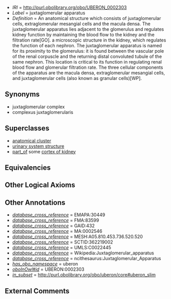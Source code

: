  * *IRI* = http://purl.obolibrary.org/obo/UBERON_0002303
 * *Label* = juxtaglomerular apparatus
 * *Definition* = An anatomical structure which consists of juxtaglomerular cells, extraglomerular mesangial cells and the macula densa. The juxtaglomerular apparatus lies adjacent to the glomerulus and regulates kidney function by maintaining the blood flow to the kidney and the filtration rate[GO]. a microscopic structure in the kidney, which regulates the function of each nephron. The juxtaglomerular apparatus is named for its proximity to the glomerulus: it is found between the vascular pole of the renal corpuscle and the returning distal convoluted tubule of the same nephron. This location is critical to its function in regulating renal blood flow and glomerular filtration rate. The three cellular components of the apparatus are the macula densa, extraglomerular mesangial cells, and juxtaglomerular cells (also known as granular cells)[WP].

## Synonyms

 * juxtaglomerular complex
 * complexus juxtaglomerularis

## Superclasses

 * [anatomical cluster](../../UBERON/77/UBERON_0000477.md)
 * [urinary system structure](../../UBERON/54/UBERON_0006554.md)
 * [part_of](../../BFO/50/BFO_0000050.md) some [cortex of kidney](../../UBERON/25/UBERON_0001225.md)

## Equivalencies


## Other Logical Axioms


## Other Annotations

 * *[database_cross_reference](../../ef/oboInOwl#hasDbXref.md)* = EMAPA:30449
 * *[database_cross_reference](../../ef/oboInOwl#hasDbXref.md)* = FMA:83599
 * *[database_cross_reference](../../ef/oboInOwl#hasDbXref.md)* = GAID:432
 * *[database_cross_reference](../../ef/oboInOwl#hasDbXref.md)* = MA:0002546
 * *[database_cross_reference](../../ef/oboInOwl#hasDbXref.md)* = MESH:A05.810.453.736.520.520
 * *[database_cross_reference](../../ef/oboInOwl#hasDbXref.md)* = SCTID:362219002
 * *[database_cross_reference](../../ef/oboInOwl#hasDbXref.md)* = UMLS:C0022445
 * *[database_cross_reference](../../ef/oboInOwl#hasDbXref.md)* = Wikipedia:Juxtaglomerular_apparatus
 * *[database_cross_reference](../../ef/oboInOwl#hasDbXref.md)* = ncithesaurus:Juxtaglomerular_Apparatus
 * *[has_obo_namespace](../../ce/oboInOwl#hasOBONamespace.md)* = uberon
 * *[oboInOwl#id](../../id/oboInOwl#id.md)* = UBERON:0002303
 * *[in_subset](../../et/oboInOwl#inSubset.md)* = http://purl.obolibrary.org/obo/uberon/core#uberon_slim

## External Comments

